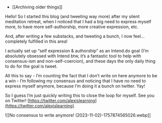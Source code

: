 - [[Archiving older things]]

Hello! So I started this blog (and tweeting way more) after my silent meditation retreat, when I noticed that I had a big need to express myself more, to have more self-authorship, more creative expression, etc.

And, after writing a few substacks, and tweeting a bunch, I now feel… completely fulfilled in this area!

I actually set up “self expression & authorship” as an Intend.do goal (I’m absolutely obsessed with Intend btw, it’s a fantastic tool to help with consensus-ism and non-self-coercion), and these days the only daily thing to do for the goal is tweet.

All this to say - I’m counting the fact that I don’t write on here anymore to be a win - I’m following my consensus and noticing that I have no need to express myself anymore, because I’m doing it a bunch on twitter. Yay!

So I guess I’m just quickly writing this to close the loop for myself. See you on Twitter! [https://twitter.com/alexislearning](https://twitter.com/alexislearning)

![[No consensus to write anymore! (2023-11-02)-1757874565026.webp]]